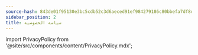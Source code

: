 ```yaml
---
source-hash: 843de01f95130e3bc5cdb52c3d6aeced91ef984279186c80bbefa7df8de573f3
sidebar_position: 2
title: سياسة الخصوصية
---
```

import PrivacyPolicy from '@site/src/components/content/PrivacyPolicy.mdx';

<PrivacyPolicy/>